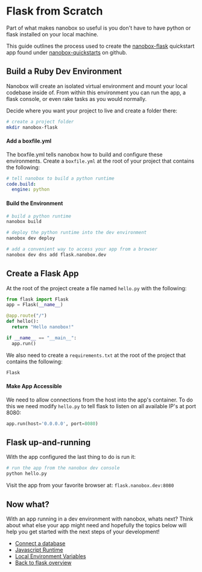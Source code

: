 # Flask from Scratch
Part of what makes nanobox so useful is you don't have to have python or flask installed on your local machine.

This guide outlines the process used to create the <a href="https://github.com/nanobox-quickstarts/nanobox-flask" target="\_blank">nanobox-flask</a> quickstart app found under <a href="https://github.com/nanobox-quickstarts" target="\_blank">nanobox-quickstarts</a> on github.

## Build a Ruby Dev Environment
Nanobox will create an isolated virtual environment and mount your local codebase inside of. From within this environment you can run the app, a flask console, or even rake tasks as you would normally.

Decide where you want your project to live and create a folder there:

```bash
# create a project folder
mkdir nanobox-flask
```

#### Add a boxfile.yml
The boxfile.yml tells nanobox how to build and configure these environments. Create a `boxfile.yml` at the root of your project that contains the following:

```yaml
# tell nanobox to build a python runtime
code.build:
  engine: python
```

#### Build the Environment

```bash
# build a python runtime
nanobox build

# deploy the python runtime into the dev environment
nanobox dev deploy

# add a convenient way to access your app from a browser
nanobox dev dns add flask.nanobox.dev
```

## Create a Flask App
At the root of the project create a file named `hello.py` with the following:

```python
from flask import Flask
app = Flask(__name__)

@app.route("/")
def hello():
  return "Hello nanobox!"

if __name__ == "__main__":
  app.run()
```

We also need to create a `requirements.txt` at the root of the project that contains the following:

```txt
Flask
```

#### Make App Accessible
We need to allow connections from the host into the app's container. To do this we need modify `hello.py` to tell flask to listen on all available IP's at port 8080:

```python
app.run(host='0.0.0.0', port=8080)
```

## Flask up-and-running
With the app configured the last thing to do is run it:

```bash
# run the app from the nanobox dev console
python hello.py
```

Visit the app from your favorite browser at: `flask.nanobox.dev:8080`

## Now what?
With an app running in a dev environment with nanobox, whats next? Think about what else your app might need and hopefully the topics below will help you get started with the next steps of your development!

* [Connect a database](connect-a-database.html)
* [Javascript Runtime](javascript-runtime.html)
* [Local Environment Variables](local-evars.html)
* [Back to flask overview](flask.html)
